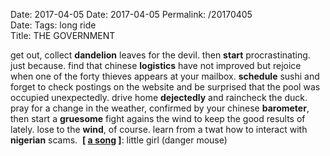 Date: 2017-04-05
Date: 2017-04-05
Permalink: /20170405  
Date: 
Tags: long ride  
Title: THE GOVERNMENT  
  
get out, collect **dandelion** leaves for the devil. then **start** procrastinating. just because. find that chinese **logistics** have not improved but rejoice when one of the forty thieves appears at your mailbox. **schedule** sushi and forget to check postings on the website and be surprised that the pool was occupied unexpectedly. drive home **dejectedly** and raincheck the duck. pray for a change in the weather, confirmed by your chinese **barometer**, then start a **gruesome** fight agains the wind to keep the good results of lately. lose to the **wind**, of course. learn from a twat how to interact with **nigerian** scams.  
**[ [a song](hhttps://www.youtube.com/watch?v=FezTbs6XChM) ]**: little girl (danger mouse)  
